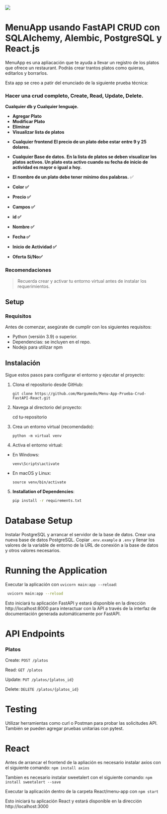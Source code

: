![](https://res.cloudinary.com/maicolino/image/upload/v1704205301/menu/maxresdefault_n62xqy.jpg)

# MenuApp usando FastAPI CRUD con SQLAlchemy, Alembic, PostgreSQL y React.js

MenuApp es una apliacación que te ayuda a llevar un registro de los platos que ofrece un restaurant. Podrás crear trantos platos como quieras, editarlos y borrarlos.

Esta app se creo a patir del enunciado de la siguiente prueba técnica:

### Hacer una crud completo, Create, Read, Update, Delete.

**Cualquier db y Cualquier lenguaje.**

- **Agregar Plato**
- **Modificar Plato**
- **Eliminar**
- **Visualizar lista de platos**

* **Cualquier frontend**
  **El precio de un plato debe estar entre 9 y 25 dolares.**

* **Cualquier Base de datos.**
  **En la lista de platos se deben visualizar los platos activos. Un plato esta activo cuando su fecha de inicio de actividad es mayor o igual a hoy.**

* **El nombre de un plato debe tener mínimo dos palabras.** ✅
* **Color ✅**
* **Precio ✅**
* **Campos ✅**
* **id ✅**
* **Nombre ✅**
* **Fecha ✅**
* **Inicio de Actividad ✅**
* **Oferta Si/No✅**

### Recomendaciones

> Recuerda crear y activar tu entorno virtual antes de instalar los requerimientos.

## Setup

### Requisitos

Antes de comenzar, asegúrate de cumplir con los siguientes requisitos:

- Python (versión 3.9) o superior.
- Dependencias: se incluyen en el repo.
- Nodejs para utilizar npm

## Instalación

Sigue estos pasos para configurar el entorno y ejecutar el proyecto:

1. Clona el repositorio desde GitHub:

   ```
   git clone https://github.com/Margumedo/Menu-App-Prueba-Crud-FastAPI-React.git
   ```

2. Navega al directorio del proyecto:

   cd tu-repositorio

3. Crea un entorno virtual (recomendado):

   ```
   python -m virtual venv
   ```

4. Activa el entorno virtual:

- En Windows:

  ```
  venv\Scripts\activate
  ```

- En macOS y Linux:

  ```
  source venv/bin/activate
  ```

5. **Installation of Dependencies**:
   ```bash
   pip install -r requirements.txt
   ```

# Database Setup

Instalar PostgreSQL y arrancar el servidor de la base de datos. Crear una nueva base de datos PostgreSQL. Copiar `.env.example` a `.env` y llenar los valores de la variable de entorno de la URL de conexión a la base de datos y otros valores necesarios.

# Running the Application

Executar la aplicación con `uvicorn main:app --reload`:

```bash
 uvicorn main:app --reload
```

Esto iniciará tu aplicación FastAPI y estará disponible en la dirección http://localhost:8000 para interactuar con la API a través de la interfaz de documentación generada automáticamente por FastAPI.

# API Endpoints

### Platos

Create: `POST /platos`

Read: `GET /platos`

Update: `PUT /platos/{platos_id}`

Delete: `DELETE /platos/{platos_id}`

# Testing

Utilizar herramientas como curl o Postman para probar las solicitudes API. También se pueden agregar pruebas unitarias con pytest.

# React

Antes de arrancar el frontend de la apliación es necesario instalar axios con el siguiente comando:
`npm install axios`

Tambien es necesario instalar sweetalert con el siguiente comando:
`npm install sweetalert --save`

Executar la aplicación dentro de la carpeta React/menu-app con
`npm start`

Esto iniciará tu aplicación React y estará disponible en la dirección http://localhost:3000

